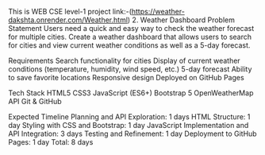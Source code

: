 This is WEB CSE  level-1 project
link:-(https://weather-dakshta.onrender.com/Weather.html)
2. Weather Dashboard 
Problem Statement
Users need a quick and easy way to check the weather forecast for multiple cities. Create a weather
dashboard that allows users to search for cities and view current weather conditions as well as a 5-day
forecast.

Requirements
Search functionality for cities
Display of current weather conditions (temperature, humidity, wind speed, etc.)
5-day forecast
Ability to save favorite locations
Responsive design
Deployed on GitHub Pages


Tech Stack
HTML5
CSS3
JavaScript (ES6+)
Bootstrap 5
OpenWeatherMap API
Git & GitHub

Expected Timeline
Planning and API Exploration: 1 days
HTML Structure: 1 day
Styling with CSS and Bootstrap: 1 day
JavaScript Implementation and API Integration: 3 days
Testing and Refinement: 1 day
Deployment to GitHub Pages: 1 day
Total: 8 days
